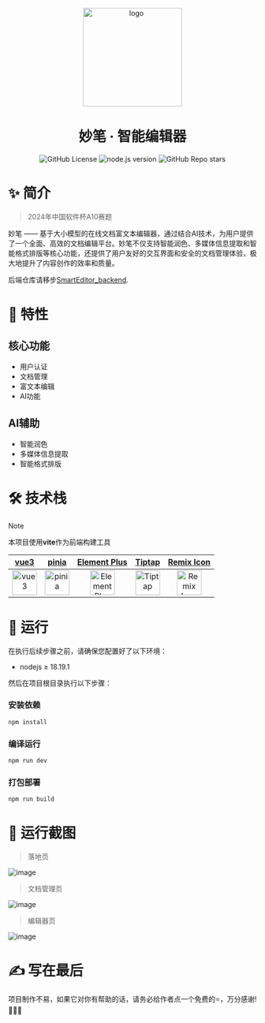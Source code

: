 <div align="center">
    <p align="center">
        <img src="https://github.com/user-attachments/assets/c7324129-02d4-48e9-af12-f0541f1421b2" alt="logo" width="200" />
    </p>
    <h1 align="center">妙笔 · 智能编辑器</h1>
    
![GitHub License](https://img.shields.io/github/license/electronic-pig/SmartEditor)
![node.js version](https://img.shields.io/badge/nodejs-18+-orange.svg)
![GitHub Repo stars](https://img.shields.io/github/stars/electronic-pig/SmartEditor)

</div>

# ✨ 简介

> 2024年中国软件杯A10赛题

妙笔 —— 基于大小模型的在线文档富文本编辑器，通过结合AI技术，为用户提供了一个全面、高效的文档编辑平台。妙笔不仅支持智能润色、多媒体信息提取和智能格式排版等核心功能，还提供了用户友好的交互界面和安全的文档管理体验，极大地提升了内容创作的效率和质量。

后端仓库请移步[SmartEditor_backend](https://github.com/electronic-pig/SmartEditor_backend).

# 🎉 特性

## 核心功能

- 用户认证
- 文档管理
- 富文本编辑
- AI功能
  
## AI辅助

- 智能润色
- 多媒体信息提取
- 智能格式排版

# 🛠 技术栈

> [!Note]
> 本项目使用**vite**作为前端构建工具

| [vue3](https://cn.vuejs.org/) | [pinia](https://pinia.vuejs.org/zh/) | [Element Plus](https://element-plus.org/zh-CN/) | [Tiptap](https://tiptap.dev/product/editor) | [Remix Icon](https://remixicon.com/) |
|:---:|:---:|:---:|:---:|:---:|
| [<img src="https://github.com/user-attachments/assets/a193ff61-8738-44ab-87af-ccfeacfeeb4c" alt="vue3" height="50px"/>](https://cn.vuejs.org/) | [<img src="https://github.com/user-attachments/assets/376ea66f-2851-48dc-a7cf-31d505c807e2" alt="pinia" height="50px"/>](https://pinia.vuejs.org/zh/) | [<img src="https://github.com/user-attachments/assets/a88e7158-64f7-4d51-bb7c-12b024f9f913" alt="Element Plus" height="50px"/>](https://element-plus.org/zh-CN/) | [<img src="https://github.com/user-attachments/assets/ec0bbdae-93b8-4ab3-86f6-39192dc653b9" alt="Tiptap" height="50px"/>](https://tiptap.dev/product/editor) | [<img src="https://github.com/user-attachments/assets/0ac7f6d4-a03a-47dd-b207-2b3ab2626684" alt="Remix Icon" height="50px"/>](https://remixicon.com/) |

# 🚀 运行

在执行后续步骤之前，请确保您配置好了以下环境：

- nodejs ≥ 18.19.1

然后在项目根目录执行以下步骤：

### 安装依赖
```sh
npm install
```

### 编译运行

```sh
npm run dev
```

### 打包部署

```sh
npm run build
```
# 📸 运行截图
> 落地页

![image](https://github.com/user-attachments/assets/276372f4-75bb-49be-85b0-b2a7a34c7391)

> 文档管理页

![image](https://github.com/user-attachments/assets/7f0015e7-5fe7-45bc-85ed-6df8d80b2afa)

> 编辑器页

![image](https://github.com/user-attachments/assets/0d2d6db8-194c-4b8f-9f0c-10eb553f0232)

# ✍ 写在最后
项目制作不易，如果它对你有帮助的话，请务必给作者点一个免费的⭐，万分感谢!🙏🙏🙏

